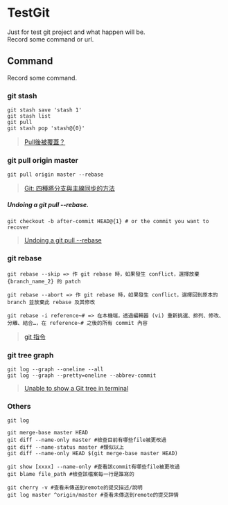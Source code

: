 # TestGit
Just for test git project and what happen will be.  
Record some command or url.  

## Command
Record some command.  

### git stash

```Shell Session
git stash save 'stash 1'
git stash list
git pull
git stash pop 'stash@{0}'
```
>[Pull後被覆蓋？](https://ithelp.ithome.com.tw/articles/10188789)

### git pull origin master

`git pull origin master --rebase`
>[Git: 四種將分支與主線同步的方法](https://cythilya.github.io/2018/06/19/git-merge-branch-into-master/)

##### Undoing a git pull --rebase.
`git checkout -b after-commit HEAD@{1} # or the commit you want to recover`
>[Undoing a git pull --rebase](https://stackoverflow.com/questions/2213235/undoing-a-git-pull-rebase)

### git rebase
```
git rebase --skip => 作 git rebase 時，如果發生 conflict，選擇放棄 {branch_name_2} 的 patch 

git rebase --abort => 作 git rebase 時，如果發生 conflict，選擇回到原本的 branch 並放棄此 rebase 及其修改 

git rebase -i reference~# => 在本機端，透過編輯器 (vi) 重新挑選、排列、修改、分離、結合…，在 reference~# 之後的所有 commit 內容 
```
>[git 指令 ](http://silverwind1982.pixnet.net/blog/post/286048390-git-%E6%8C%87%E4%BB%A4)

### git tree graph
```
git log --graph --oneline --all
git log --graph --pretty=oneline --abbrev-commit
```
>[Unable to show a Git tree in terminal](https://stackoverflow.com/questions/1064361/unable-to-show-a-git-tree-in-terminal)


### Others

```
git log

git merge-base master HEAD
git diff --name-only master #檢查目前有哪些file被更改過
git diff --name-status master #類似以上
git diff --name-only HEAD $(git merge-base master HEAD)

git show [xxxx] --name-only #查看該commit有哪些file被更改過
git blame file_path #檢查該檔案每一行是誰寫的

git cherry -v #查看未傳送到remote的提交描述/說明
git log master ^origin/master #查看未傳送到remote的提交詳情
```
